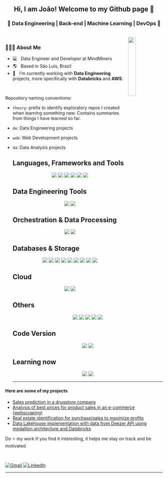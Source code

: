 <h2 align="center"> Hi, I am João! Welcome to my Github page 👋 </h2>

<h3 align="center">🚀 Data Engineering | Back-end | Machine Learning | DevOps  🚀</h3>
  
<br>
<a href="https://open.spotify.com/user/12160623378" target="_blank">
<img align="right"  width="22%" src="https://spotify-github-profile.kittinanx.com/api/view?uid=12160623378&cover_image=true&theme=default" />
</a>

 <h3> 👨🏻‍💻 About Me </h3>
  
  - 💻 &nbsp; Data Engineer and Developer at MindMiners
  - 🌎 &nbsp; Based in São Luís, Brazil
  - 💼 &nbsp; I’m currently working with **Data Engineering** projects, more specifically with **Databricks** and **AWS**.
  <br>

Repository naming conventions:

- `theory`: prefix to identify exploratory repos I created when learning something new. Contains summaries from things I have learned so far.
- `de`: Data Engineering projects
- `web`: Web Development projects
- `da`: Data Analysis projects

  <h2> Languages, Frameworks and Tools </h2>
  <div align="center">
    <img src="https://img.shields.io/badge/python%20-%2314354C.svg?&style=for-the-badge&logo=python&logoColor=white" /> 
    <img src="https://img.shields.io/badge/JavaScript-323330?style=for-the-badge&logo=javascript&logoColor=F7DF1E" />
    <img src="https://img.shields.io/badge/Django-092E20?style=for-the-badge&logo=django&logoColor=green" />
    <img src="https://img.shields.io/badge/DJANGO-REST-ff1709?style=for-the-badge&logo=django&logoColor=white&color=ff1709&labelColor=gray" />
    <img src="https://img.shields.io/badge/Flask-000000?style=for-the-badge&logo=flask&logoColor=white" />
    <img src="https://img.shields.io/badge/FastAPI-005571?style=for-the-badge&logo=fastapi"/>
  </div>
  
  <h2> Data Engineering Tools </h2>
  <div align="center"> 
    <img src="https://img.shields.io/badge/Apache%20Spark-FFFFFF?style=for-the-badge&logo=Apache%20Spark&logoColor=orange" />
    <img src="https://img.shields.io/badge/Databricks-808080?style=for-the-badge&logo=Databricks&logoColor=orange" /> 
  </div>

  <h2> Orchestration & Data Processing </h2>
  <div align="center"> 
    <img src="https://img.shields.io/badge/Apache%20Airflow-D1FFBD?style=for-the-badge&logo=Apache%20Airflow&logoColor=grey" />
    <img src="https://img.shields.io/badge/Prefect-000000?style=for-the-badge&logo=Prefect&logoColor=white" /> 
  </div>
    
  <h2> Databases & Storage </h2>
  <div align="center">
    <img src="https://img.shields.io/badge/MySQL-005C84?style=for-the-badge&logo=mysql&logoColor=white"/>
    <img src="https://img.shields.io/badge/PostgreSQL-316192?style=for-the-badge&logo=postgresql&logoColor=white" />
    <img src="https://img.shields.io/badge/SQLite-07405E?style=for-the-badge&logo=sqlite&logoColor=white" />
    <img src="https://img.shields.io/badge/redis-%23DD0031.svg?&style=for-the-badge&logo=redis&logoColor=white" />
    <img src="https://img.shields.io/badge/Elastic_Search-005571?style=for-the-badge&logo=elasticsearch&logoColor=white" />
    <img src="https://img.shields.io/badge/BigQuery-FFFFFF?style=for-the-badge&logo=google%20BigQuery&logoColor=blue" />
    <img src="https://img.shields.io/badge/Trino-000435?style=for-the-badge&logo=Trino&logoColor=white" />
    <img src="https://img.shields.io/badge/Redshift-006CA5?style=for-the-badge&logo=amazon%20redshift&logoColor=white" />
    <img src="https://img.shields.io/badge/Cassandra-FFFFFF?style=for-the-badge&logo=Apache%20Cassandra&logoColor=black" />
  </div>
  
  <h2> Cloud </h2>
  <div align="center">
    <img src="https://img.shields.io/badge/AWS-FF9900?style=for-the-badge&logo=Amazon%20Web%20Services&logoColor=black"/>
    <img src="https://img.shields.io/badge/GCS-D3D3D3?style=for-the-badge&logo=Google%20Cloud&logoColor=blue"/>
  </div>
  
  <h2>Others</h2>
  <div align="center">
      <img src="https://img.shields.io/badge/Linux-FCC624?style=for-the-badge&logo=linux&logoColor=black" />
      <img src="https://img.shields.io/badge/Docker-2CA5E0?style=for-the-badge&logo=docker&logoColor=white"/>
      <img src="https://img.shields.io/badge/Insomnia-5849be?style=for-the-badge&logo=Insomnia&logoColor=white"/>
      <img src="https://img.shields.io/badge/Postman-FF6C37?style=for-the-badge&logo=postman&logoColor=white" />
      <img src="https://img.shields.io/badge/-Swagger-%23Clojure?style=for-the-badge&logo=swagger&logoColor=white"/>
      
  </div>
  
  <h2> Code Version </h2>
  <div align="center">
        <img src="https://img.shields.io/badge/GitHub-100000?style=for-the-badge&logo=github&logoColor=white" />
        <img src="https://img.shields.io/badge/GitLab-330F63?style=for-the-badge&logo=gitlab&logoColor=white" />
  </div>
  
  <h2>Learning now</h2>
  <div align="center">
    <img src="https://img.shields.io/badge/Apache%20Kafka-FFFFFF?style=for-the-badge&logo=Apache%20Kafka&logoColor=black"/>
    <img src="https://img.shields.io/badge/Apache%20Nifi-D8D8D8?style=for-the-badge&logo=Apache%20Nifi&logoColor=grey"/>
  </div>          
  
  <hr>
  
  
#### Here are some of my projects

- [Sales prediction in a drugstore company](https://github.com/rmendes1/rossmann_sales)
- [Analysis of best prices for product sales in an e-commerce (webscraping)](https://github.com/rmendes1/star-jeans)
- [Real estate identification for purchase/sales to maximize profits](https://github.com/rmendes1/house-rocket)
- [Data Lakehouse implementation with data from Deezer API using medallion architecture and Databricks](https://github.com/rmendes1/music_data_lake)


 Do :star: my work if you find it interesting, it helps me stay on track and be motivated

<br>

[![Gmail](https://img.shields.io/badge/-GMAIL-D14836?style=for-the-badge&logo=gmail&logoColor=white)](mailto:joaorenatomendes@gmail.com)
[![LinkedIn](https://img.shields.io/badge/-LINKEDIN-0077B5?style=for-the-badge&logo=linkedin&logoColor=white)](https://www.linkedin.com/in/joaorenatomendes/)

</p>
<hr \>
<p align="center">

